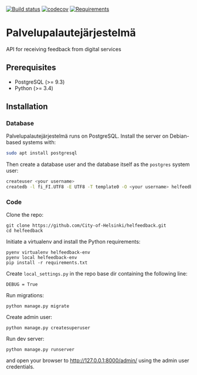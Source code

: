 [![Build status](https://travis-ci.org/City-of-Helsinki/helfeedback.svg?branch=master)](https://travis-ci.org/City-of-Helsinki/helfeedback)
[![codecov](https://codecov.io/gh/City-of-Helsinki/helfeedback/branch/master/graph/badge.svg)](https://codecov.io/gh/City-of-Helsinki/helfeedback)
[![Requirements](https://requires.io/github/City-of-Helsinki/helfeedback/requirements.svg?branch=master)](https://requires.io/github/City-of-Helsinki/helfeedback/requirements/?branch=master)

# Palvelupalautejärjestelmä

API for receiving feedback from digital services

## Prerequisites

* PostgreSQL (>= 9.3)
* Python (>= 3.4)

## Installation

### Database

Palvelupalautejärjestelmä runs on PostgreSQL. Install the server on Debian-based systems with:

```bash
sudo apt install postgresql
```

Then create a database user and the database itself as the `postgres` system user:

```bash
createuser <your username>
createdb -l fi_FI.UTF8 -E UTF8 -T template0 -O <your username> helfeedback
```

### Code

Clone the repo:
```
git clone https://github.com/City-of-Helsinki/helfeedback.git
cd helfeedback
```

Initiate a virtualenv and install the Python requirements:
```
pyenv virtualenv helfeedback-env
pyenv local helfeedback-env
pip install -r requirements.txt
```

Create `local_settings.py` in the repo base dir containing the following line:
```
DEBUG = True
```

Run migrations:
```
python manage.py migrate
```

Create admin user:
```
python manage.py createsuperuser
```

Run dev server:
```
python manage.py runserver
```
and open your browser to http://127.0.0.1:8000/admin/ using the admin user credentials.
